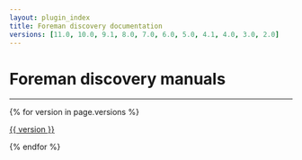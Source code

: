 ```yaml
---
layout: plugin_index
title: Foreman discovery documentation
versions: [11.0, 10.0, 9.1, 8.0, 7.0, 6.0, 5.0, 4.1, 4.0, 3.0, 2.0]
---
```


# Foreman discovery manuals
-----------------------------

<div class='row plugin-manual'>
    {% for version in page.versions %}
    <div class='col-md-4 center'>
        <a href="plugins/foreman_discovery/{{ version }}/index.html" class="btn-doc btn">
            <i class="fa fa-newspaper-o"></i>
            <p id='manual'>{{ version }}</p>
        </a>
    </div>
    {% endfor %}
</div>
